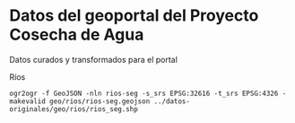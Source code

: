 # Datos del geoportal del Proyecto Cosecha de Agua
Datos curados y transformados para el portal

Ríos
```shell
ogr2ogr -f GeoJSON -nln rios-seg -s_srs EPSG:32616 -t_srs EPSG:4326 -makevalid geo/rios/rios-seg.geojson ../datos-originales/geo/rios/rios_seg.shp
```
